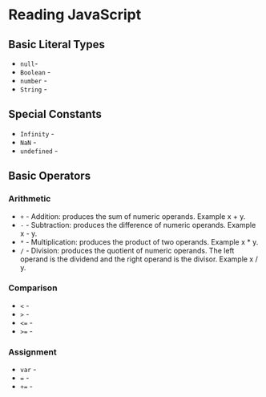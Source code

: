 # Reading JavaScript

## Basic Literal Types
* `null`- 
* `Boolean` - 
* `number` -
* `String` - 

## Special Constants
* `Infinity` - 
* `NaN` - 
* `undefined` - 

## Basic Operators

### Arithmetic
* `+` - Addition: produces the sum of numeric operands. Example x + y. 
* `-` - Subtraction: produces the difference of numeric operands. Example x - y. 
* `*` - Multiplication: produces the product of two operands. Example x * y. 
* `/` - Division: produces the quotient of numeric operands. The left operand is the dividend and the right operand is the divisor. Example x / y. 


### Comparison
* `<` - 
* `>` - 
* `<=` - 
* `>=` - 


### Assignment
* `var` - 
* `=` - 
* `+=` - 
